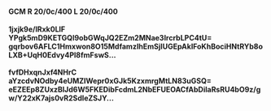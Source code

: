 #### GCM R 20/0c/400 L 20/0c/400
**1jxjk9e/lRxk0LlF**<br/>**YPgk5mD9KETGQl9obGWqJQ2EZm2MNae3IrcrbLPC4tU=**<br/>**gqrbov6AFLC1Hmxwon8O15MdfamzIhEmSjIUGEpAklFoKhBociHNtRYb8oLXB+UqH0Edvy4Pl8fmFswS...**<br/><br/>
**fvfDHxqnJxf4NHrC**<br/>**aYzcdvNOdby4eUMZIWepr0xGJk5KzxmrgMtLN83uGSQ=**<br/>**eEZEEp8ZUxzBlJd6W5FKEDibFcdmL2NbEFUEOACfAbDilaRsRU4bO9z/gw/Y22xK7ajs0vR2SdIeZSJY...**